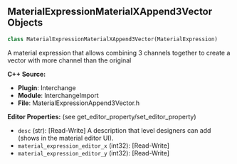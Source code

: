 ## MaterialExpressionMaterialXAppend3Vector Objects

```python
class MaterialExpressionMaterialXAppend3Vector(MaterialExpression)
```

A material expression that allows combining 3 channels together to create a vector with more channel than the original

**C++ Source:**

- **Plugin**: Interchange
- **Module**: InterchangeImport
- **File**: MaterialExpressionAppend3Vector.h

**Editor Properties:** (see get_editor_property/set_editor_property)

- ``desc`` (str):  [Read-Write] A description that level designers can add (shows in the material editor UI).
- ``material_expression_editor_x`` (int32):  [Read-Write]
- ``material_expression_editor_y`` (int32):  [Read-Write]

<a id="unreal.MaterialExpressionAppend3Vector"></a>